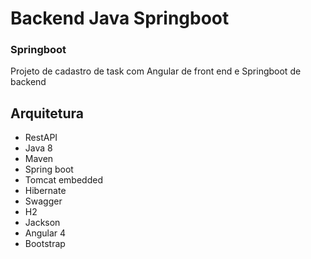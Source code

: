 # Backend Java Springboot

### Springboot
Projeto de cadastro de task com Angular de front end e Springboot de backend

## Arquitetura

* RestAPI
* Java 8
* Maven
* Spring boot
* Tomcat embedded
* Hibernate
* Swagger
* H2
* Jackson
* Angular 4
* Bootstrap


